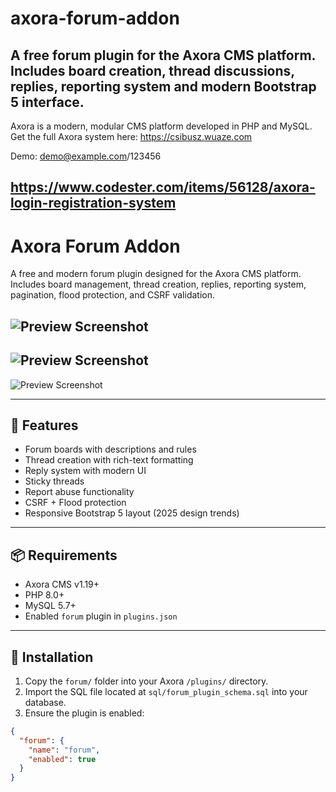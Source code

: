 # axora-forum-addon
A free forum plugin for the Axora CMS platform. Includes board creation, thread discussions, replies, reporting system and modern Bootstrap 5 interface.
---
Axora is a modern, modular CMS platform developed in PHP and MySQL.
Get the full Axora system here: https://csibusz.wuaze.com

Demo: demo@example.com/123456

https://www.codester.com/items/56128/axora-login-registration-system
---
# Axora Forum Addon

A free and modern forum plugin designed for the Axora CMS platform.  
Includes board management, thread creation, replies, reporting system, pagination, flood protection, and CSRF validation.

![Preview Screenshot](https://csibusz.wuaze.com/scren.jpg)
---
![Preview Screenshot](https://csibusz.wuaze.com/screen5.jpg)
---
![Preview Screenshot](https://csibusz.wuaze.com/screen3.jpg)

---

## 🔧 Features

- Forum boards with descriptions and rules
- Thread creation with rich-text formatting
- Reply system with modern UI
- Sticky threads
- Report abuse functionality
- CSRF + Flood protection
- Responsive Bootstrap 5 layout (2025 design trends)

---

## 📦 Requirements

- Axora CMS v1.19+
- PHP 8.0+
- MySQL 5.7+
- Enabled `forum` plugin in `plugins.json`

---

## 🚀 Installation

1. Copy the `forum/` folder into your Axora `/plugins/` directory.
2. Import the SQL file located at `sql/forum_plugin_schema.sql` into your database.
3. Ensure the plugin is enabled:
```json
{
  "forum": {
    "name": "forum",
    "enabled": true
  }
}
